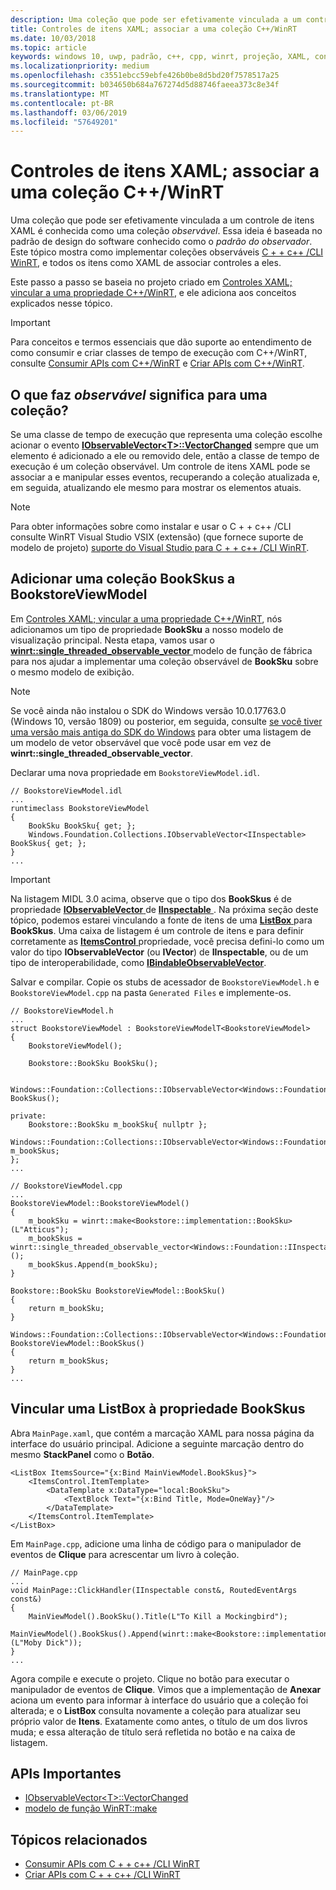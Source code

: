 ```yaml
---
description: Uma coleção que pode ser efetivamente vinculada a um controle de itens XAML é conhecida como uma coleção *observável*. Este tópico mostra como implementar e consumir uma coleção observável e como associar um controle de itens XAML a ela.
title: Controles de itens XAML; associar a uma coleção C++/WinRT
ms.date: 10/03/2018
ms.topic: article
keywords: windows 10, uwp, padrão, c++, cpp, winrt, projeção, XAML, controle, vínculo, coleção
ms.localizationpriority: medium
ms.openlocfilehash: c3551ebcc59ebfe426b0be8d5bd20f7578517a25
ms.sourcegitcommit: b034650b684a767274d5d88746faeea373c8e34f
ms.translationtype: MT
ms.contentlocale: pt-BR
ms.lasthandoff: 03/06/2019
ms.locfileid: "57649201"
---
```

# <a name="xaml-items-controls-bind-to-a-cwinrt-collection"></a>Controles de itens XAML; associar a uma coleção C++/WinRT

Uma coleção que pode ser efetivamente vinculada a um controle de itens XAML é conhecida como uma coleção *observável*. Essa ideia é baseada no padrão de design do software conhecido como o *padrão do observador*. Este tópico mostra como implementar coleções observáveis [C + + c++ /CLI WinRT](/windows/uwp/cpp-and-winrt-apis/intro-to-using-cpp-with-winrt), e todos os itens como XAML de associar controles a eles.

Este passo a passo se baseia no projeto criado em [Controles XAML; vincular a uma propriedade C++/WinRT](binding-property.md), e ele adiciona aos conceitos explicados nesse tópico.

> [!IMPORTANT]
> Para conceitos e termos essenciais que dão suporte ao entendimento de como consumir e criar classes de tempo de execução com C++/WinRT, consulte [Consumir APIs com C++/WinRT](consume-apis.md) e [Criar APIs com C++/WinRT](author-apis.md).

## <a name="what-does-observable-mean-for-a-collection"></a>O que faz *observável* significa para uma coleção?
Se uma classe de tempo de execução que representa uma coleção escolhe acionar o evento [**IObservableVector&lt;T&gt;::VectorChanged**](/uwp/api/windows.foundation.collections.iobservablevector-1.vectorchanged) sempre que um elemento é adicionado a ele ou removido dele, então a classe de tempo de execução é um coleção observável. Um controle de itens XAML pode se associar a e manipular esses eventos, recuperando a coleção atualizada e, em seguida, atualizando ele mesmo para mostrar os elementos atuais.

> [!NOTE]
> Para obter informações sobre como instalar e usar o C + + c++ /CLI consulte WinRT Visual Studio VSIX (extensão) (que fornece suporte de modelo de projeto) [suporte do Visual Studio para C + + c++ /CLI WinRT](intro-to-using-cpp-with-winrt.md#visual-studio-support-for-cwinrt-xaml-the-vsix-extension-and-the-nuget-package).

## <a name="add-a-bookskus-collection-to-bookstoreviewmodel"></a>Adicionar uma coleção **BookSkus** a **BookstoreViewModel**

Em [Controles XAML; vincular a uma propriedade C++/WinRT](binding-property.md), nós adicionamos um tipo de propriedade **BookSku** a nosso modelo de visualização principal. Nesta etapa, vamos usar o [ **winrt::single_threaded_observable_vector** ](/uwp/cpp-ref-for-winrt/single-threaded-observable-vector) modelo de função de fábrica para nos ajudar a implementar uma coleção observável de **BookSku** sobre o mesmo modelo de exibição.

> [!NOTE]
> Se você ainda não instalou o SDK do Windows versão 10.0.17763.0 (Windows 10, versão 1809) ou posterior, em seguida, consulte [se você tiver uma versão mais antiga do SDK do Windows](/uwp/cpp-ref-for-winrt/single-threaded-observable-vector#if-you-have-an-older-version-of-the-windows-sdk) para obter uma listagem de um modelo de vetor observável que você pode usar em vez de **winrt::single_threaded_observable_vector**.

Declarar uma nova propriedade em `BookstoreViewModel.idl`.

```idl
// BookstoreViewModel.idl
...
runtimeclass BookstoreViewModel
{
    BookSku BookSku{ get; };
    Windows.Foundation.Collections.IObservableVector<IInspectable> BookSkus{ get; };
}
...
```

> [!IMPORTANT]
> Na listagem MIDL 3.0 acima, observe que o tipo dos **BookSkus** é de propriedade [ **IObservableVector** ](/uwp/api/windows.foundation.collections.ivector_t_) de [ **IInspectable** ](/windows/desktop/api/inspectable/nn-inspectable-iinspectable). Na próxima seção deste tópico, podemos estarei vinculando a fonte de itens de uma [ **ListBox** ](/uwp/api/windows.ui.xaml.controls.listbox) para **BookSkus**. Uma caixa de listagem é um controle de itens e para definir corretamente as [ **ItemsControl** ](/uwp/api/windows.ui.xaml.controls.itemscontrol.itemssource) propriedade, você precisa defini-lo como um valor do tipo **IObservableVector** (ou **IVector**) de **IInspectable**, ou de um tipo de interoperabilidade, como [ **IBindableObservableVector**](/uwp/api/windows.ui.xaml.interop.ibindableobservablevector).

Salvar e compilar. Copie os stubs de acessador de `BookstoreViewModel.h` e `BookstoreViewModel.cpp` na pasta `Generated Files` e implemente-os.

```cppwinrt
// BookstoreViewModel.h
...
struct BookstoreViewModel : BookstoreViewModelT<BookstoreViewModel>
{
    BookstoreViewModel();

    Bookstore::BookSku BookSku();

    Windows::Foundation::Collections::IObservableVector<Windows::Foundation::IInspectable> BookSkus();

private:
    Bookstore::BookSku m_bookSku{ nullptr };
    Windows::Foundation::Collections::IObservableVector<Windows::Foundation::IInspectable> m_bookSkus;
};
...
```

```cppwinrt
// BookstoreViewModel.cpp
...
BookstoreViewModel::BookstoreViewModel()
{
    m_bookSku = winrt::make<Bookstore::implementation::BookSku>(L"Atticus");
    m_bookSkus = winrt::single_threaded_observable_vector<Windows::Foundation::IInspectable>();
    m_bookSkus.Append(m_bookSku);
}

Bookstore::BookSku BookstoreViewModel::BookSku()
{
    return m_bookSku;
}

Windows::Foundation::Collections::IObservableVector<Windows::Foundation::IInspectable> BookstoreViewModel::BookSkus()
{
    return m_bookSkus;
}
...
```

## <a name="bind-a-listbox-to-the-bookskus-property"></a>Vincular uma ListBox à propriedade **BookSkus**
Abra `MainPage.xaml`, que contém a marcação XAML para nossa página da interface do usuário principal. Adicione a seguinte marcação dentro do mesmo **StackPanel** como o **Botão**.

```xaml
<ListBox ItemsSource="{x:Bind MainViewModel.BookSkus}">
    <ItemsControl.ItemTemplate>
        <DataTemplate x:DataType="local:BookSku">
            <TextBlock Text="{x:Bind Title, Mode=OneWay}"/>
        </DataTemplate>
    </ItemsControl.ItemTemplate>
</ListBox>
```

Em `MainPage.cpp`, adicione uma linha de código para o manipulador de eventos de **Clique** para acrescentar um livro à coleção.

```cppwinrt
// MainPage.cpp
...
void MainPage::ClickHandler(IInspectable const&, RoutedEventArgs const&)
{
    MainViewModel().BookSku().Title(L"To Kill a Mockingbird");
    MainViewModel().BookSkus().Append(winrt::make<Bookstore::implementation::BookSku>(L"Moby Dick"));
}
...
```

Agora compile e execute o projeto. Clique no botão para executar o manipulador de eventos de **Clique**. Vimos que a implementação de **Anexar** aciona um evento para informar à interface do usuário que a coleção foi alterada; e o **ListBox** consulta novamente a coleção para atualizar seu próprio valor de **Itens**. Exatamente como antes, o título de um dos livros muda; e essa alteração de título será refletida no botão e na caixa de listagem.

## <a name="important-apis"></a>APIs Importantes
* [IObservableVector&lt;T&gt;::VectorChanged](/uwp/api/windows.foundation.collections.iobservablevector-1.vectorchanged)
* [modelo de função WinRT::make](/uwp/cpp-ref-for-winrt/make)

## <a name="related-topics"></a>Tópicos relacionados
* [Consumir APIs com C + + c++ /CLI WinRT](consume-apis.md)
* [Criar APIs com C + + c++ /CLI WinRT](author-apis.md)
